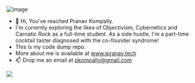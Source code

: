

![image](https://user-images.githubusercontent.com/17807913/231958816-39cd7788-1a90-478f-bdcf-b3e73434e494.png)

- 👋 Hi, You've reached Pranav Kompally.
- I'm currently exploring the likes of Objectivism, Cybernetics and Carnatic Rock as a full-time student. As a side hustle, I'm a part-time cocktail taster diagnosed with the co-founder syndrome!
- This is my code dump repo.
- More about me is available at www.ipranav.tech
- 📫 Drop me an email at pkompally@gmail.com

<!---
SteveMama/SteveMama is a ✨ special ✨ repository because its `README.md` (this file) appears on your GitHub profile.
You can click the Preview link to take a look at your changes.
--->

![](https://komarev.com/ghpvc/?username=SteveMama)
